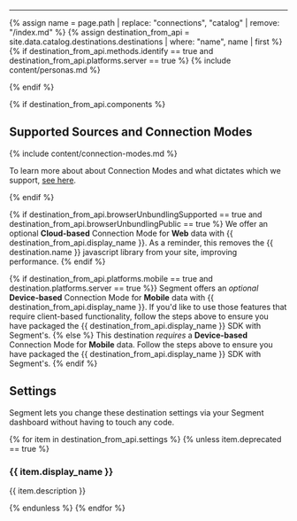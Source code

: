 <hr/>
<!-- in the file we're pulling from the API, "name" corresponds with the path to the yml blob for a specific destination.-->
{% assign name = page.path | replace: "connections", "catalog" | remove: "/index.md" %}
{% assign destination_from_api = site.data.catalog.destinations.destinations | where: "name", name | first %}
<!-- if it uses Identify calls and is available on Server, you can use personas?  -->
{% if destination_from_api.methods.identify == true and destination_from_api.platforms.server == true %}
{% include content/personas.md %}

{% endif %}


{% if destination_from_api.components %}

## Supported Sources and Connection Modes

{% include content/connection-modes.md %}

To learn more about about Connection Modes and what dictates which we support, [see here](https://segment.com/docs/destinations/#connection-modes).

{% endif %} 

{% if destination_from_api.browserUnbundlingSupported == true and destination_from_api.browserUnbundlingPublic == true %}
We offer an optional **Cloud-based** Connection Mode for **Web** data with {{ destination_from_api.display_name }}. As a reminder, this removes the {{ destination.name }} javascript library from your site, improving performance.
{% endif %}

{% if destination_from_api.platforms.mobile == true and destination.platforms.server == true %}}
Segment offers an *optional* **Device-based** Connection Mode for **Mobile** data with {{ destination_from_api.display_name }}. If you'd like to use those features that require client-based functionality, follow the steps above to ensure you have packaged the {{ destination_from_api.display_name }} SDK with Segment's.
{% else %}
This destination *requires* a **Device-based** Connection Mode for **Mobile** data. Follow the steps above to ensure you have packaged the {{ destination_from_api.display_name }} SDK with Segment's.
{% endif %}

## Settings

Segment lets you change these destination settings via your Segment dashboard without having to touch any code.

{% for item in destination_from_api.settings %}
  {% unless item.deprecated == true %}
### {{ item.display_name }}

{{ item.description }}

  {% endunless %}
{% endfor %}
